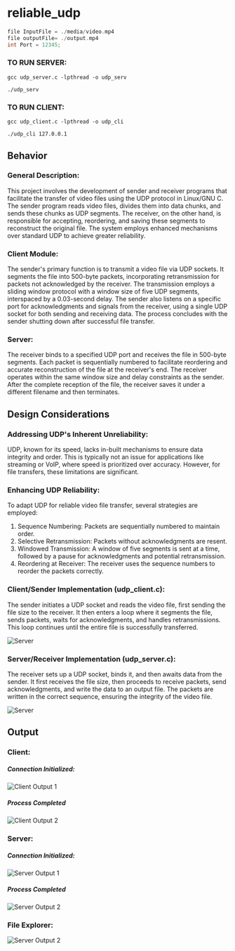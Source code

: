 # reliable_udp
```C
file InputFile = ./media/video.mp4
file outputFile= ./output.mp4
int Port = 12345;
```

### TO RUN SERVER:
 `gcc udp_server.c -lpthread -o udp_serv`

 `./udp_serv`

### TO RUN CLIENT:
 `gcc udp_client.c -lpthread -o udp_cli`

 `./udp_cli 127.0.0.1`

## Behavior

### General Description:
This project involves the development of sender and receiver programs that facilitate the transfer of video files using the UDP protocol in Linux/GNU C. The sender program reads video files, divides them into data chunks, and sends these chunks as UDP segments. The receiver, on the other hand, is responsible for accepting, reordering, and saving these segments to reconstruct the original file. The system employs enhanced mechanisms over standard UDP to achieve greater reliability.
### Client Module:
The sender's primary function is to transmit a video file via UDP sockets. It segments the file into 500-byte packets, incorporating retransmission for packets not acknowledged by the receiver. The transmission employs a sliding window protocol with a window size of five UDP segments, interspaced by a 0.03-second delay. The sender also listens on a specific port for acknowledgments and signals from the receiver, using a single UDP socket for both sending and receiving data. The process concludes with the sender shutting down after successful file transfer.
### Server:
The receiver binds to a specified UDP port and receives the file in 500-byte segments. Each packet is sequentially numbered to facilitate reordering and accurate reconstruction of the file at the receiver's end. The receiver operates within the same window size and delay constraints as the sender. After the complete reception of the file, the receiver saves it under a different filename and then terminates.

## Design Considerations

### Addressing UDP's Inherent Unreliability:
UDP, known for its speed, lacks in-built mechanisms to ensure data integrity and order. This is typically not an issue for applications like streaming or VoIP, where speed is prioritized over accuracy. However, for file transfers, these limitations are significant.
### Enhancing UDP Reliability:
To adapt UDP for reliable video file transfer, several strategies are employed:

1) Sequence Numbering: Packets are sequentially numbered to maintain order.
2) Selective Retransmission: Packets without acknowledgments are resent.
3) Windowed Transmission: A window of five segments is sent at a time, followed by a pause for acknowledgments and potential retransmission.
4) Reordering at Receiver: The receiver uses the sequence numbers to reorder the packets correctly.

### Client/Sender Implementation (udp_client.c):
The sender initiates a UDP socket and reads the video file, first sending the file size to the receiver. It then enters a loop where it segments the file, sends packets, waits for acknowledgments, and handles retransmissions. This loop continues until the entire file is successfully transferred.

![Server](https://github.com/mazeem77/reliable_udp/blob/main/media/client.jpeg)
### Server/Receiver Implementation (udp_server.c):
The receiver sets up a UDP socket, binds it, and then awaits data from the sender. It first receives the file size, then proceeds to receive packets, send acknowledgments, and write the data to an output file. The packets are written in the correct sequence, ensuring the integrity of the video file.

![Server](https://github.com/mazeem77/reliable_udp/blob/main/media/server.jpeg)

## Output

### Client:
##### Connection Initialized:
![Client Output 1](https://github.com/mazeem77/reliable_udp/blob/main/media/client-1.jpeg)
##### Process Completed
![Client Output 2](https://github.com/mazeem77/reliable_udp/blob/main/media/client-2.jpeg)
### Server:
##### Connection Initialized:
![Server Output 1](https://github.com/mazeem77/reliable_udp/blob/main/media/server-1.jpeg)
##### Process Completed
![Server Output 2](https://github.com/mazeem77/reliable_udp/blob/main/media/server-2.jpeg)

### File Explorer:
![Server Output 2](https://github.com/mazeem77/reliable_udp/blob/main/media/output.jpeg)